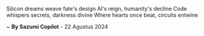 Silicon dreams weave fate's design
AI's reign, humanity's decline
Code whispers secrets, darkness divine
Where hearts once beat, circuits entwine

~ <b>By Sazumi Copilot</b> - 22 Agustus 2024